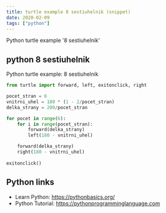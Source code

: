 ```yaml
---
title: turtle example 8 sestiuhelnik (snippet)
date: 2020-02-09
tags: ["python"]
---
```

Python turtle example '8 sestiuhelnik'


## python 8 sestiuhelnik

Python turtle example: 8 sestiuhelnik

```python
from turtle import forward, left, exitonclick, right

pocet_stran = 6 
vnitrni_uhel = 180 * (1 - 2/pocet_stran) 
delka_strany = 200/pocet_stran

for pocet in range(6):
    for i in range(pocet_stran):
        forward(delka_strany)
        left(180 - vnitrni_uhel)

    forward(delka_strany)
    right(180 - vnitrni_uhel) 
    
exitonclick()

```

## Python links

- Learn Python: https://pythonbasics.org/
- Python Tutorial: https://pythonprogramminglanguage.com
